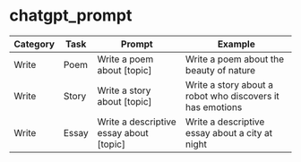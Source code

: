 # chatgpt_prompt

|Category|Task|Prompt|Example|
|---|---|---|---|
|Write|Poem|Write a poem about [topic]|Write a poem about the beauty of nature|
|Write|Story|Write a story about [topic]|Write a story about a robot who discovers it has emotions|
|Write|Essay|Write a descriptive essay about [topic]|Write a descriptive essay about a city at night|
